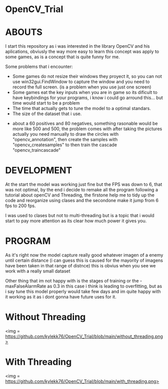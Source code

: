 # OpenCV_Trial
# ABOUTS

I start this repository as i was interested in the library OpenCV and his aplications, obviusly the way more easy to learn this concept was apply to some games, as is a concept that is quite funny for me.

Some problems that i encounter:
- Some games do not resize their windows they proyect it, so you can not use win32gui.FindWindow to capture the window and you need to record the full screen. (is a problem when you use just one screen)
- Some games eat the key inputs when you are in game so its dificult to have keybindings for your programs, i know i could go arround this... but time would start to be a problem
- The time that actually gets to tune the model to a optimal standars.
- The size of the dataset that i use.

* about a 60 positives and 80 negatives, something rasonable would be more like 500 and 500, the problem comes with after taking the pictures actually you need manually to draw the circles with "opencv_annotation", then create the samples with "opencv_createsamples" to then train the cascade "opencv_traincascade"

# DEVELOPMENT

At the start the model was working just fine but the FPS was down to 6, that was not optimal, by the end i decide to remake all the program following a tutorial about openCV and Threading, the firstone help me to tidy up the code and reorganize using clases and the secondone make it jump from 6 fps to 200 fps.

I was used to clases but not to multi-threading but is a topic that i would start to pay more attention as its clear how much power it gives you.
                                         
# PROGRAM

As it's right now the model capture really good whatever imagen of a enemy until certain distance (i can guess this is caused for the mayority of imagens have been taken in that range of distnce) this is obvius when you see we work with a really small dataset 

Other thing that im not happy with is the stages of training or the -maxFalseAlarmRate as 0.3 in this case i think is leading to overfitting, but as i say tune this model properly would take few days and im quite happy with it working as it as i dont gonna have future uses for it.



# Without Threading
<img = https://github.com/kylekk76/OpenCV_Trial/blob/main/without_threading.png>
# With Threading
<img = https://github.com/kylekk76/OpenCV_Trial/blob/main/with_threading.png>
